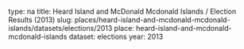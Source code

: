 type: na
title: Heard Island and McDonald Mcdonald Islands / Election Results (2013)
slug: places/heard-island-and-mcdonald-mcdonald-islands/datasets/elections/2013
place: heard-island-and-mcdonald-mcdonald-islands
dataset: elections
year: 2013
